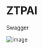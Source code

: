 # ZTPAI
Swagger

![image](https://user-images.githubusercontent.com/91953879/235115400-7b2dadfc-6ab8-4eea-b7ce-3a835394d91b.png)
